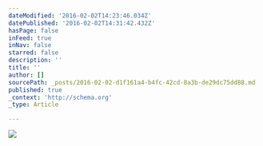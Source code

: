 ```yaml
---
dateModified: '2016-02-02T14:23:46.034Z'
datePublished: '2016-02-02T14:31:42.432Z'
hasPage: false
inFeed: true
inNav: false
starred: false
description: ''
title: ''
author: []
sourcePath: _posts/2016-02-02-d1f161a4-b4fc-42cd-8a3b-de29dc75dd88.md
published: true
_context: 'http://schema.org'
_type: Article

---
```

![](https://the-grid-user-content.s3-us-west-2.amazonaws.com/20dba1b5-f62b-463d-b185-0033a1dab9cc.jpg)